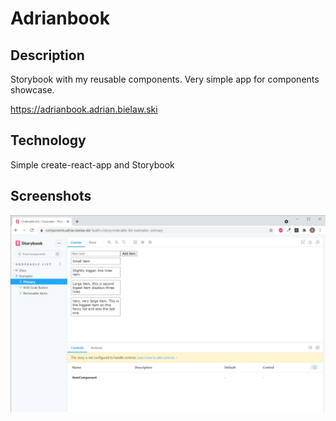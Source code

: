 # Adrianbook

## Description

Storybook with my reusable components. Very simple app for components showcase.

https://adrianbook.adrian.bielaw.ski

## Technology

Simple create-react-app and Storybook

## Screenshots

![main](./assets/readme/main.jpg)
